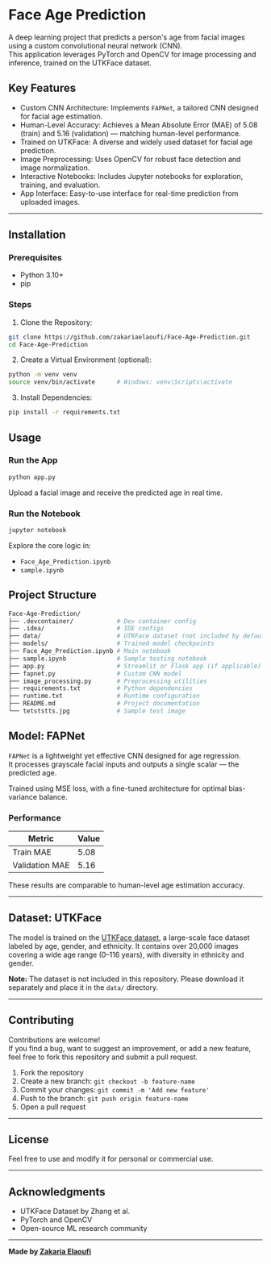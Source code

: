 # Face Age Prediction

A deep learning project that predicts a person's age from facial images using a custom convolutional neural network (CNN).  
This application leverages PyTorch and OpenCV for image processing and inference, trained on the UTKFace dataset.

## Key Features

- Custom CNN Architecture: Implements `FAPNet`, a tailored CNN designed for facial age estimation.
- Human-Level Accuracy: Achieves a Mean Absolute Error (MAE) of 5.08 (train) and 5.16 (validation) — matching human-level performance.
- Trained on UTKFace: A diverse and widely used dataset for facial age prediction.
- Image Preprocessing: Uses OpenCV for robust face detection and image normalization.
- Interactive Notebooks: Includes Jupyter notebooks for exploration, training, and evaluation.
- App Interface: Easy-to-use interface for real-time prediction from uploaded images.

---

## Installation

### Prerequisites

- Python 3.10+
- pip

### Steps

1. Clone the Repository:

```bash
git clone https://github.com/zakariaelaoufi/Face-Age-Prediction.git
cd Face-Age-Prediction
```

2. Create a Virtual Environment (optional):

```bash
python -m venv venv
source venv/bin/activate      # Windows: venv\Scripts\activate
```

3. Install Dependencies:

```bash
pip install -r requirements.txt
```

## Usage
### Run the App
```bash
python app.py
```
Upload a facial image and receive the predicted age in real time.

### Run the Notebook
```bash
jupyter notebook
```
Explore the core logic in:
- `Face_Age_Prediction.ipynb`
- `sample.ipynb`

## Project Structure

```bash
Face-Age-Prediction/
├── .devcontainer/            # Dev container config
├── .idea/                    # IDE configs
├── data/                     # UTKFace dataset (not included by default)
├── models/                   # Trained model checkpoints
├── Face_Age_Prediction.ipynb # Main notebook
├── sample.ipynb              # Sample testing notebook
├── app.py                    # Streamlit or Flask app (if applicable)
├── fapnet.py                 # Custom CNN model
├── image_processing.py       # Preprocessing utilities
├── requirements.txt          # Python dependencies
├── runtime.txt               # Runtime configuration
├── README.md                 # Project documentation
└── tetststts.jpg             # Sample test image
```

## Model: FAPNet

`FAPNet` is a lightweight yet effective CNN designed for age regression.  
It processes grayscale facial inputs and outputs a single scalar — the predicted age.

Trained using MSE loss, with a fine-tuned architecture for optimal bias-variance balance.

### Performance

| Metric          | Value |
|-----------------|-------|
| Train MAE       | 5.08  |
| Validation MAE  | 5.16  |

These results are comparable to human-level age estimation accuracy.

---

## Dataset: UTKFace

The model is trained on the [UTKFace dataset](https://susanqq.github.io/UTKFace/), a large-scale face dataset labeled by age, gender, and ethnicity. It contains over 20,000 images covering a wide age range (0–116 years), with diversity in ethnicity and gender.

**Note:** The dataset is not included in this repository. Please download it separately and place it in the `data/` directory.

---

## Contributing

Contributions are welcome!  
If you find a bug, want to suggest an improvement, or add a new feature, feel free to fork this repository and submit a pull request.

1. Fork the repository
2. Create a new branch: `git checkout -b feature-name`
3. Commit your changes: `git commit -m 'Add new feature'`
4. Push to the branch: `git push origin feature-name`
5. Open a pull request

---

## License

Feel free to use and modify it for personal or commercial use.

---

## Acknowledgments

- UTKFace Dataset by Zhang et al.
- PyTorch and OpenCV
- Open-source ML research community

---

**Made by [Zakaria Elaoufi](https://github.com/zakariaelaoufi)**
